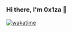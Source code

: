 ### Hi there, I'm 0x1za 👋
[![wakatime](https://wakatime.com/badge/user/7bc51c6c-6c0d-4dfe-8886-4f820eb86636.svg)](https://wakatime.com/@7bc51c6c-6c0d-4dfe-8886-4f820eb86636)
